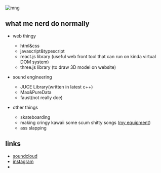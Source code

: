 ![mng](https://media.giphy.com/media/QVmBg63oVK1OT1ybHh/giphy.gif "mng")

## what me nerd do normally

- web thingy
  - html&css
  - javascript&typescript
  - react.js library (useful web front tool that can run on kinda virtual DOM system)
  - three.js library (to draw 3D model on website)
- sound engineering
  - JUCE Library(written in latest c++)
  - Max&PureData
  - faust(not really doe)

- other things
  - skateboarding
  - making cringy kawaii some scum shitty songs ([my equipment](https://equipboard.com/cat_does_cat?src=twitter))
  - ass slapping

## links

- [soundcloud](https://soundcloud.com/jumanjixxx)
- [instagram](https://www.instagram.com/ryomeow/)
- 
